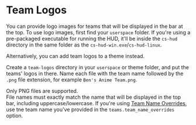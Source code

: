 # Team Logos

You can provide logo images for teams that will be displayed in the bar at the top.
To use logo images, first find your `userspace` folder.
If you're using a pre-packaged executable for running the HUD, it'll be inside the `cs-hud` directory in the same folder as the `cs-hud-win.exe`/`cs-hud-linux`.
<!-- TODO other ways of running -->
Alternatively, you can add team logos to a theme instead.

Create a `team-logos` directory in your `userspace` or theme folder, and put the teams' logos in there.
Name each file with the team name followed by the `.png` file extension, for example `Ben's Anime Team.png`.

Only PNG files are supported.  
File names must exactly match the name that will be displayed in the top bar, including uppercase/lowercase.
If you're using [Team Name Overrides](docs/team-name-overrides.md), use tne team name you've provided in the `teams.team_name_overrides` option.
